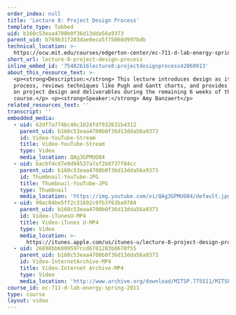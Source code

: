 ```yaml
---
order_index: null
title: 'Lecture 8: Project Design Process'
template_type: Tabbed
uid: b160c53eaa4700b0f36d13dda56a9373
parent_uid: b769b31f283dae0eca5f75068d997bdb
technical_location: >-
  https://ocw.mit.edu/courses/edgerton-center/ec-711-d-lab-energy-spring-2011/projects/lecture-8-project-design-process
short_url: lecture-8-project-design-process
inline_embed_id: '75482616lecture8:projectdesignprocess42060913'
about_this_resource_text: >-
  <p><strong>Description:</strong> This lecture introduces design as iterative
  process, reviews techniques like Pugh and Gantt charts, and provides guidance
  on project design and deliverables during the remaining 6 weeks of the
  course.</p> <p><strong>Speaker:</strong> Amy Banzaert</p>
related_resources_text: ''
transcript: ''
embedded_media:
  - uid: 62df7a774bc46c1024fdf932631b4312
    parent_uid: b160c53eaa4700b0f36d13dda56a9373
    id: Video-YouTube-Stream
    title: Video-YouTube-Stream
    type: Video
    media_location: QAg3GPMUO84
  - uid: bacbfdcd7e9d94537a7af2b0737f84cc
    parent_uid: b160c53eaa4700b0f36d13dda56a9373
    id: Thumbnail-YouTube-JPG
    title: Thumbnail-YouTube-JPG
    type: Thumbnail
    media_location: 'https://img.youtube.com/vi/QAg3GPMUO84/default.jpg'
  - uid: 99ac04be5ff2c31692c0fb3f63ba9784
    parent_uid: b160c53eaa4700b0f36d13dda56a9373
    id: Video-iTunesU-MP4
    title: Video-iTunes U-MP4
    type: Video
    media_location: >-
      https://itunes.apple.com/us/itunes-u/lecture-8-project-design-process/id591211144?i=127630216
  - uid: 26898bb6009597ccd6701283b8670f55
    parent_uid: b160c53eaa4700b0f36d13dda56a9373
    id: Video-InternetArchive-MP4
    title: Video-Internet Archive-MP4
    type: Video
    media_location: 'http://www.archive.org/download/MITSP.775S11/MITSP_775S11lec08_300k.mp4'
course_id: ec-711-d-lab-energy-spring-2011
type: course
layout: video
---
```

